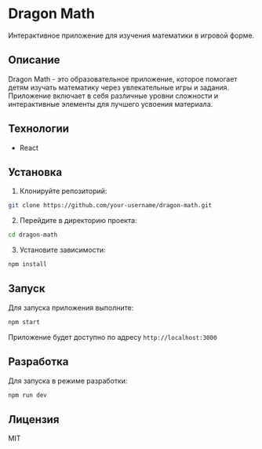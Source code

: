 # Dragon Math

Интерактивное приложение для изучения математики в игровой форме.

## Описание

Dragon Math - это образовательное приложение, которое помогает детям изучать математику через увлекательные игры и задания. Приложение включает в себя различные уровни сложности и интерактивные элементы для лучшего усвоения материала.

## Технологии
- React

## Установка

1. Клонируйте репозиторий:
```bash
git clone https://github.com/your-username/dragon-math.git
```

2. Перейдите в директорию проекта:
```bash
cd dragon-math
```

3. Установите зависимости:
```bash
npm install
```

## Запуск

Для запуска приложения выполните:
```bash
npm start
```

Приложение будет доступно по адресу `http://localhost:3000`

## Разработка

Для запуска в режиме разработки:
```bash
npm run dev
```

## Лицензия

MIT 